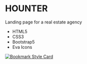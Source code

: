# HOUNTER
Landing page for a real estate agency

- HTML5
- CSS3
- Bootstrap5
- Eva Icons

[![Bookmark Style Card](https://svg.bookmark.style/api?url=https://viktoriiaua.github.io/HOUNTER/)](https://viktoriiaua.github.io/HOUNTER/)

